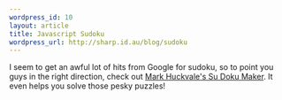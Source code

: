 ```yaml
--- 
wordpress_id: 10
layout: article
title: Javascript Sudoku
wordpress_url: http://sharp.id.au/blog/sudoku
---
```

I seem to get an awful lot of hits from Google for sudoku, so to point you guys in the right direction, check out <a href="http://www.phon.ucl.ac.uk/home/mark/sudoku/workpad.html">Mark Huckvale&apos;s Su Doku Maker</a>. It even helps you solve those pesky puzzles!

